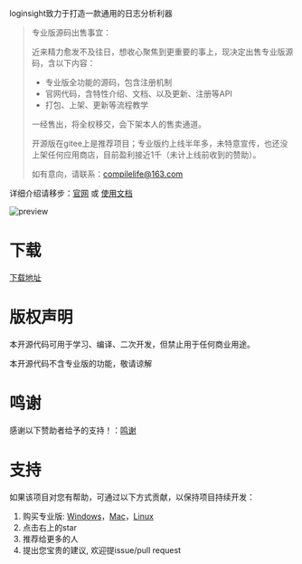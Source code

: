 loginsight致力于打造一款通用的日志分析利器

> 专业版源码出售事宜：
> 
> 近来精力愈发不及往日，想收心聚焦到更重要的事上，现决定出售专业版源码，含以下内容：
> 
> - 专业版全功能的源码，包含注册机制
> - 官网代码，含特性介绍、文档、以及更新、注册等API
> - 打包、上架、更新等流程教学
> 
> 一经售出，将全权移交，会下架本人的售卖通道。
> 
> 开源版在gitee上是推荐项目；专业版约上线半年多，未特意宣传，也还没上架任何应用商店，目前盈利接近1千（未计上线前收到的赞助）。
> 
> 如有意向，请联系：compilelife@163.com

详细介绍请移步：[官网](http://www.loginsight.top) 或 [使用文档](http://www.loginsight.top/manual/)

![preview](https://z3.ax1x.com/2021/05/24/gxZ9s0.png)

# 下载

[下载地址](https://mianbaoduo.com/o/bread/YZmYkpts)

# 版权声明

本开源代码可用于学习、编译、二次开发，但禁止用于任何商业用途。

本开源代码不含专业版的功能，敬请谅解

# 鸣谢

感谢以下赞助者给予的支持！：[鸣谢](https://github.com/compilelife/loginsight/wiki)

# 支持

如果该项目对您有帮助，可通过以下方式贡献，以保持项目持续开发：

1. 购买专业版: [Windows](https://mianbaoduo.com/o/bread/YZibl55q)，[Mac](https://mianbaoduo.com/o/bread/YZibmZpx)，[Linux](https://mianbaoduo.com/o/bread/YZibmZtp)
2. 点击右上的star
3. 推荐给更多的人
4. 提出您宝贵的建议, 欢迎提issue/pull request
